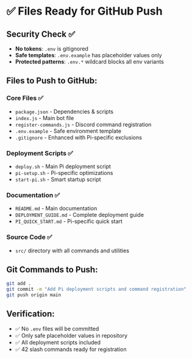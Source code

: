 # ✅ Files Ready for GitHub Push

## Security Check ✅
- **No tokens**: `.env` is gitignored
- **Safe templates**: `.env.example` has placeholder values only
- **Protected patterns**: `.env.*` wildcard blocks all env variants

## Files to Push to GitHub:

### Core Files ✅
- `package.json` - Dependencies & scripts
- `index.js` - Main bot file
- `register-commands.js` - Discord command registration
- `.env.example` - Safe environment template
- `.gitignore` - Enhanced with Pi-specific exclusions

### Deployment Scripts ✅
- `deploy.sh` - Main Pi deployment script
- `pi-setup.sh` - Pi-specific optimizations
- `start-pi.sh` - Smart startup script

### Documentation ✅
- `README.md` - Main documentation
- `DEPLOYMENT_GUIDE.md` - Complete deployment guide
- `PI_QUICK_START.md` - Pi-specific quick start

### Source Code ✅
- `src/` directory with all commands and utilities

## Git Commands to Push:

```bash
git add .
git commit -m "Add Pi deployment scripts and command registration"
git push origin main
```

## Verification:
- ✅ No `.env` files will be committed
- ✅ Only safe placeholder values in repository
- ✅ All deployment scripts included
- ✅ 42 slash commands ready for registration
